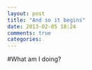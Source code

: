 ```yaml
---
layout: post
title: "And so it begins"
date: 2013-02-05 18:24
comments: true
categories: 
---
```


#What am I doing?